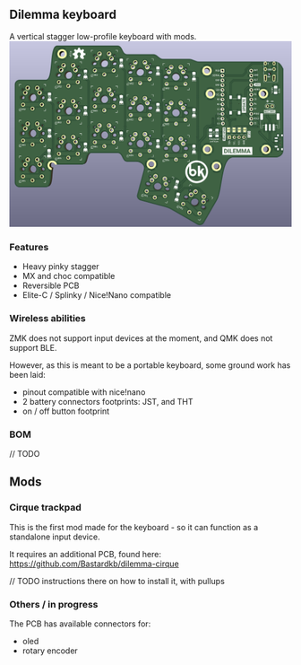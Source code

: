 ## Dilemma keyboard

A vertical stagger low-profile keyboard with mods.
![](pics/1a.PNG)

### Features

- Heavy pinky stagger
- MX and choc compatible
- Reversible PCB
- Elite-C / Splinky / Nice!Nano compatible


### Wireless abilities

ZMK does not support input devices at the moment, and QMK does not support BLE.

However, as this is meant to be a portable keyboard, some ground work has been laid:

- pinout compatible with nice!nano
- 2 battery connectors footprints: JST, and THT
- on / off button footprint


### BOM

// TODO

## Mods

### Cirque trackpad

This is the first mod made for the keyboard - so it can function as a standalone input device.

It requires an additional PCB, found here: https://github.com/Bastardkb/dilemma-cirque

// TODO instructions there on how to install it, with pullups


### Others / in progress

The PCB has available connectors for:

- oled 
- rotary encoder

